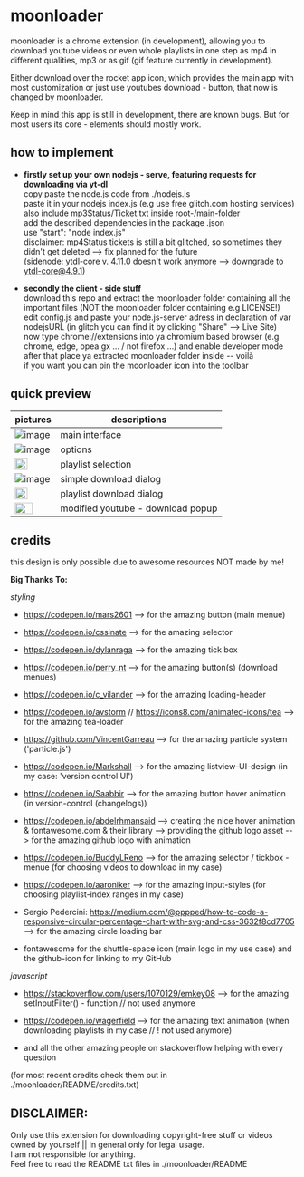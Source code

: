 # moonloader
moonloader is a chrome extension (in development), allowing you to download youtube videos or even whole playlists in one step as mp4 in different qualities, mp3 or as gif (gif feature currently in development). 

Either download over the rocket app icon, which provides the main app with most customization or just use youtubes download - button, that now is changed by moonloader.

Keep in mind this app is still in development, there are known bugs. But for most users its core - elements should mostly work.

## how to implement
- **firstly set up your **own** nodejs - serve, featuring requests for downloading via yt-dl** \
copy paste the node.js code from ./nodejs.js \
paste it in your nodejs index.js (e.g use free glitch.com hosting services) \
also include mp3Status/Ticket.txt inside root-/main-folder\
add the described dependencies in the package .json\
use "start": "node index.js"\
disclaimer: mp4Status tickets is still a bit glitched, so sometimes they didn't get deleted --> fix planned for the future\
(sidenode: ytdl-core v. 4.11.0 doesn't work anymore --> downgrade to ytdl-core@4.9.1)

- **secondly the client - side stuff** \
download this repo and extract the moonloader folder containing all the important files (NOT the moonloader folder containing e.g LICENSE!) \
edit config.js and paste your node.js-server adress in declaration of var nodejsURL (in glitch you can find it by clicking "Share" --> Live Site) \
now type chrome://extensions into ya chromium based browser (e.g chrome, edge, opea gx ... / not firefox ...) and enable developer mode
after that place ya extracted moonloader folder inside -- voilà \
if you want you can pin the moonloader icon into the toolbar

## quick preview
pictures | descriptions
--- | ---
![image](https://user-images.githubusercontent.com/84229101/181517035-6f0be952-12f1-44df-8331-4b1b2074e41f.png) | main interface
![image](https://user-images.githubusercontent.com/84229101/195343323-856cd4f6-b957-4197-8483-41836f9c4f41.png) | options
<img src="https://user-images.githubusercontent.com/84229101/195343877-eb16e5b2-0cfe-418e-98d2-780fe2be4058.png" width="58%"/> | playlist selection
![image](https://user-images.githubusercontent.com/84229101/195345988-842bfd15-b579-4e72-b04e-f7ae195ed260.png) | simple download dialog
<img src="https://user-images.githubusercontent.com/84229101/195344317-f5300c0c-0ece-463a-b843-d8be2a0b2735.png" width="58%"/> | playlist download dialog
<img src="https://user-images.githubusercontent.com/84229101/181523408-22f20adc-81bd-4673-a458-9e11450a6502.png" width="69%"/> | modified youtube - download popup

## credits
this design is only possible due to awesome resources NOT made by me!

**Big Thanks To:** 

*styling*

- https://codepen.io/mars2601
--> for the amazing button (main menue)

- https://codepen.io/cssinate
--> for the amazing selector

- https://codepen.io/dylanraga
--> for the amazing tick box

- https://codepen.io/perry_nt
--> for the amazing button(s) (download menues)

- https://codepen.io/c_vilander
--> for the amazing loading-header

- https://codepen.io/avstorm         //        https://icons8.com/animated-icons/tea
--> for the amazing tea-loader

- https://github.com/VincentGarreau
--> for the amazing particle system ('particle.js')

- https://codepen.io/Markshall
--> for the amazing listview-UI-design (in my case: 'version control UI')

- https://codepen.io/Saabbir
--> for the amazing button hover animation (in version-control (changelogs))

- https://codepen.io/abdelrhmansaid --> creating the nice hover animation     &     fontawesome.com & their library --> providing the github logo asset
--> for the amazing github logo with animation

- https://codepen.io/BuddyLReno
--> for the amazing selector / tickbox - menue (for choosing videos to download in my case)

- https://codepen.io/aaroniker
--> for the amazing input-styles (for choosing playlist-index ranges in my case)

- Sergio Pedercini:  https://medium.com/@pppped/how-to-code-a-responsive-circular-percentage-chart-with-svg-and-css-3632f8cd7705
--> for the amazing circle loading bar

- fontawesome for the shuttle-space icon (main logo in my use case) and the github-icon for linking to my GitHub

*javascript*

- https://stackoverflow.com/users/1070129/emkey08
--> for the amazing setInputFilter() - function // not used anymore

- https://codepen.io/wagerfield
--> for the amazing text animation (when downloading playlists in my case // ! not used anymore)

- and all the other amazing people on stackoverflow helping with every question


(for most recent credits check them out in ./moonloader/README/credits.txt)

## DISCLAIMER:
Only use this extension for downloading copyright-free stuff or videos owned by yourself || in general only for legal usage. \
I am not responsible for anything. \
Feel free to read the  README txt files in ./moonloader/README

